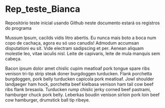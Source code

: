 # Rep_teste_Bianca
Repositório teste inicial usando Github
neste documento estará os registros do programa

Mussum Ipsum, cacilds vidis litro abertis.  Eu nunca mais boto a boca num copo de cachaça, agora eu só uso canudis! Admodum accumsan disputationi eu sit. Vide electram sadipscing et per. Aenean aliquam molestie leo, vitae iaculis nisl. Leite de capivaris, leite de mula manquis sem cabeça.

Bacon ipsum dolor amet chislic cupim meatloaf pork tongue spare ribs venison tri-tip strip steak doner burgdoggen turducken. Flank porchetta burgdoggen, pork belly turducken capicola pork meatloaf. Jowl shoulder landjaeger ham hock, porchetta beef kielbasa venison ham tail cow beef ribs flank bresaola. Turducken rump chislic jerky corned beef pastrami, hamburger chuck pork belly. Leberkas boudin venison sirloin pork loin beef cow hamburger, drumstick ball tip ribeye.
